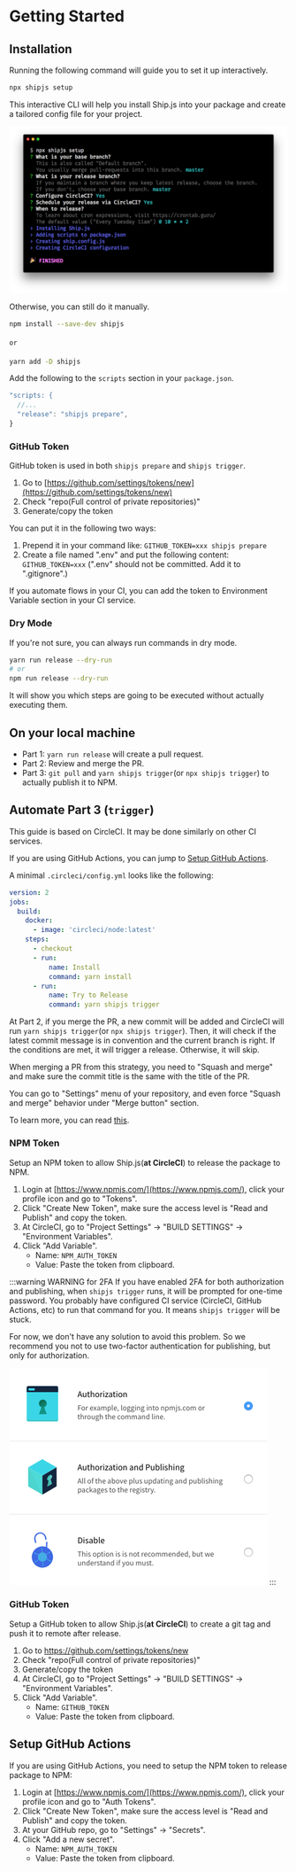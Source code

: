 # Getting Started

## Installation

Running the following command will guide you to set it up interactively.

```bash
npx shipjs setup
```

This interactive CLI will help you install Ship.js into your package and create a tailored config file for your project.

![npx shipjs setup](./setup.png)

Otherwise, you can still do it manually.

```bash
npm install --save-dev shipjs

or

yarn add -D shipjs
```

Add the following to the `scripts` section in your `package.json`.

```js
"scripts: {
  //...
  "release": "shipjs prepare",
}
```

### GitHub Token

GitHub token is used in both `shipjs prepare` and `shipjs trigger`.

1. Go to [https://github.com/settings/tokens/new](https://github.com/settings/tokens/new)
2. Check "repo(Full control of private repositories)"
3. Generate/copy the token

You can put it in the following two ways:

1. Prepend it in your command like: `GITHUB_TOKEN=xxx shipjs prepare`
2. Create a file named ".env" and put the following content: `GITHUB_TOKEN=xxx` (".env" should not be committed. Add it to ".gitignore".)

If you automate flows in your CI, you can add the token to Environment Variable section in your CI service.

### Dry Mode

If you're not sure, you can always run commands in dry mode.

```bash
yarn run release --dry-run
# or
npm run release --dry-run
```

It will show you which steps are going to be executed without actually executing them.

## On your local machine

- Part 1: `yarn run release` will create a pull request.
- Part 2: Review and merge the PR.
- Part 3: `git pull` and `yarn shipjs trigger`(or `npx shipjs trigger`) to actually publish it to NPM.

## Automate Part 3 (`trigger`)

This guide is based on CircleCI. It may be done similarly on other CI services.

If you are using GitHub Actions, you can jump to [Setup GitHub Actions](./getting-started.html#setup-github-actions).

A minimal `.circleci/config.yml` looks like the following:

```yaml
version: 2
jobs:
  build:
    docker:
      - image: 'circleci/node:latest'
    steps:
      - checkout
      - run:
          name: Install
          command: yarn install
      - run:
          name: Try to Release
          command: yarn shipjs trigger
```

At Part 2, if you merge the PR, a new commit will be added and CircleCI will run `yarn shipjs trigger`(or `npx shipjs trigger`). Then, it will check if the latest commit message is in convention and the current branch is right. If the conditions are met, it will trigger a release. Otherwise, it will skip.

When merging a PR from this strategy, you need to "Squash and merge" and make sure the commit title is the same with the title of the PR.

You can go to "Settings" menu of your repository, and even force "Squash and merge" behavior under "Merge button" section.

To learn more, you can read [this](https://help.github.com/en/github/collaborating-with-issues-and-pull-requests/about-pull-request-merges#squash-and-merge-your-pull-request-commits).

### NPM Token

Setup an NPM token to allow Ship.js(**at CircleCI**) to release the package to NPM.

1. Login at [https://www.npmjs.com/](https://www.npmjs.com/), click your profile icon and go to "Tokens".
2. Click "Create New Token", make sure the access level is "Read and Publish" and copy the token.
3. At CircleCI, go to "Project Settings" → "BUILD SETTINGS" → "Environment Variables".
4. Click "Add Variable".
   - Name: `NPM_AUTH_TOKEN`
   - Value: Paste the token from clipboard.

:::warning WARNING for 2FA
If you have enabled 2FA for both authorization and publishing, when `shipjs trigger` runs, it will be prompted for one-time password. You probably have configured CI service (CircleCI, GitHub Actions, etc) to run that command for you. It means `shipjs trigger` will be stuck.

For now, we don't have any solution to avoid this problem. So we recommend you not to use two-factor authentication for publishing, but only for authorization.

![NPM two-factor authentication](./npm-2fa.png)
:::

### GitHub Token

Setup a GitHub token to allow Ship.js(**at CircleCI**) to create a git tag and push it to remote after release.

1. Go to https://github.com/settings/tokens/new
2. Check "repo(Full control of private repositories)"
3. Generate/copy the token
4. At CircleCI, go to "Project Settings" → "BUILD SETTINGS" → "Environment Variables".
5. Click "Add Variable".
   - Name: `GITHUB_TOKEN`
   - Value: Paste the token from clipboard.

## Setup GitHub Actions

If you are using GitHub Actions, you need to setup the NPM token to release package to NPM:

1. Login at [https://www.npmjs.com/](https://www.npmjs.com/), click your profile icon and go to "Auth Tokens".
2. Click "Create New Token", make sure the access level is "Read and Publish" and copy the token.
3. At your GitHub repo, go to "Settings" → "Secrets".
4. Click "Add a new secret".
   - Name: `NPM_AUTH_TOKEN`
   - Value: Paste the token from clipboard.
